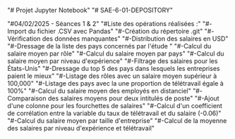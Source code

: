 "# Projet Jupyter Notebook" 
"# SAE-6-01-DEPOSITORY" 

"#04/02/2025 - Séances 1 & 2"
"#Liste des opérations réalisées :"
"#-Import du fichier .CSV avec Pandas"
"#-Création du répertoire .git"
"#-Vérification des données manquantes"
"#-Distribution des salaires en USD"
"#-Dressage de la liste des pays concernés par l'étude "
"#-Calcul du salaire moyen par rôle"
"#-Calcul du salaire moyen par pays"
"#-Calcul du salaire moyen par niveau d'expérience"
"#-Filtrage des salaires pour les États-Unis"
"#-Dressage du top 5 des pays dans lesquels les entreprises paient le mieux"
"#-Listage des rôles avec un salaire moyen supérieur à 100,000"
"#-Listage des pays avec la une proportion de télétravail égale à 100%"
"#-Calcul du salaire moyen des employés en distanciel"
"#-Comparaison des salaires moyens pour deux intitulés de poste"
"#-Ajout d'une colonne pour les fourchettes de salaires"
"#-Calcul d'un coefficient de corrélation entre la variable du taux de télétravail et du salaire (-0.06)"
"#-Calcul du salaire moyen par taille d'entreprise"
"#-Calcul de la moyenne des salaires par niveau d'expérience et télétravail"
